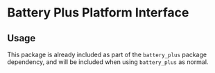 # Battery Plus Platform Interface

## Usage

This package is already included as part of the `battery_plus` package dependency, and will
be included when using `battery_plus` as normal.

